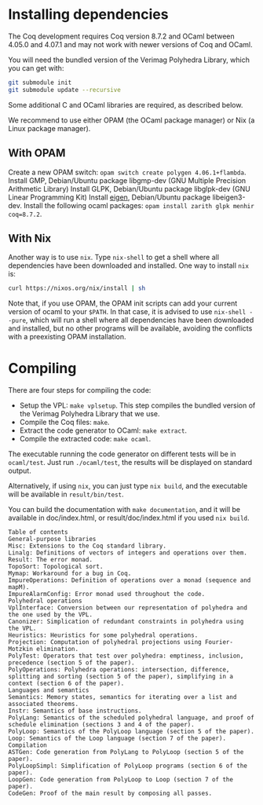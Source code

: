 # Installing dependencies

The Coq development requires Coq version 8.7.2 and OCaml between 4.05.0 and 4.07.1 and may not work with newer versions of Coq and OCaml.

You will need the bundled version of the Verimag Polyhedra Library, which you can get with:
```bash
git submodule init
git submodule update --recursive
```

Some additional C and OCaml libraries are required, as described below.

We recommend to use either OPAM (the OCaml package manager) or Nix (a Linux package manager).

## With OPAM 

Create a new OPAM switch: `opam switch create polygen 4.06.1+flambda`.
Install GMP, Debian/Ubuntu package libgmp-dev (GNU Multiple Precision Arithmetic Library)
Install GLPK, Debian/Ubuntu package libglpk-dev (GNU Linear Programming Kit)
Install [eigen](http://eigen.tuxfamily.org/), Debian/Ubuntu package libeigen3-dev.
Install the following ocaml packages: `opam install zarith glpk menhir coq=8.7.2`.

## With Nix

Another way is to use `nix`. Type `nix-shell` to get a shell where all dependencies have been downloaded and installed.
One way to install `nix` is:
```bash
curl https://nixos.org/nix/install | sh
```

Note that, if you use OPAM, the OPAM init scripts can add your current version of ocaml to your `$PATH`. In that case, it is advised to use
`nix-shell --pure`, which will run a shell where all dependencies have been downloaded and installed, but no other programs will be available,
avoiding the conflicts with a preexisting OPAM installation.

# Compiling

There are four steps for compiling the code:
* Setup the VPL: `make vplsetup`.
  This step compiles the bundled version of the Verimag Polyhedra Library that we use.
* Compile the Coq files: `make`.
* Extract the code generator to OCaml: `make extract`.
* Compile the extracted code: `make ocaml`.

The executable running the code generator on different tests will be in `ocaml/test`.  Just run `./ocaml/test`, the results will be displayed on standard output.

Alternatively, if using `nix`, you can just type `nix build`, and the executable will be available in `result/bin/test`.

You can build the documentation with `make documentation`, and it will be available in doc/index.html, or result/doc/index.html if you used `nix build`.

```
Table of contents
General-purpose libraries
Misc: Extensions to the Coq standard library.
Linalg: Definitions of vectors of integers and operations over them.
Result: The error monad.
TopoSort: Topological sort.
Mymap: Workaround for a bug in Coq.
ImpureOperations: Definition of operations over a monad (sequence and mapM).
ImpureAlarmConfig: Error monad used throughout the code.
Polyhedral operations
VplInterface: Conversion between our representation of polyhedra and the one used by the VPL.
Canonizer: Simplication of redundant constraints in polyhedra using the VPL.
Heuristics: Heuristics for some polyhedral operations.
Projection: Computation of polyhedral projections using Fourier-Motzkin elimination.
PolyTest: Operators that test over polyhedra: emptiness, inclusion, precedence (section 5 of the paper).
PolyOperations: Polyhedra operations: intersection, difference, splitting and sorting (section 5 of the paper), simplifying in a context (section 6 of the paper).
Languages and semantics
Semantics: Memory states, semantics for iterating over a list and associated theorems.
Instr: Semantics of base instructions.
PolyLang: Semantics of the scheduled polyhedral language, and proof of schedule elimination (sections 3 and 4 of the paper).
PolyLoop: Semantics of the PolyLoop language (section 5 of the paper).
Loop: Semantics of the Loop language (section 7 of the paper).
Compilation
ASTGen: Code generation from PolyLang to PolyLoop (section 5 of the paper).
PolyLoopSimpl: Simplification of PolyLoop programs (section 6 of the paper).
LoopGen: Code generation from PolyLoop to Loop (section 7 of the paper).
CodeGen: Proof of the main result by composing all passes.
```